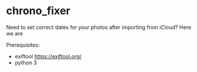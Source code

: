 # chrono_fixer
Need to set correct dates for your photos after importing from iCloud? Here we are

Prerequisites:
 - exiftool https://exiftool.org/
 - python 3
